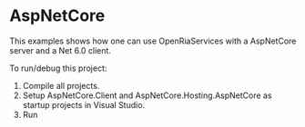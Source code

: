 # AspNetCore

This examples shows how one can use OpenRiaServices with a AspNetCore server and a Net 6.0 client.

To run/debug this project:
1. Compile all projects.
2. Setup AspNetCore.Client and AspNetCore.Hosting.AspNetCore as startup projects in Visual Studio.
3. Run